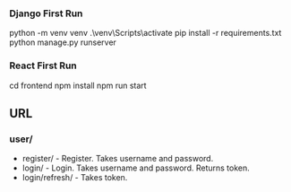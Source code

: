 ### Django First Run
python -m venv venv
.\venv\Scripts\activate
pip install -r requirements.txt
python manage.py runserver

### React First Run
cd frontend
npm install
npm run start

## URL
### user/
 - register/ - Register. Takes username and password.
 - login/ - Login. Takes username and password. Returns token.
 - login/refresh/ - Takes token. 